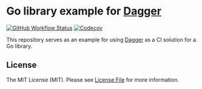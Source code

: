 # Go library example for [Dagger](https://dagger.io/)

[![GitHub Workflow Status](https://img.shields.io/github/workflow/status/sagikazarmark/dagger-go-library/CI?style=flat-square)](https://github.com/sagikazarmark/dagger-go-library/actions?query=workflow%3ACI)
[![Codecov](https://img.shields.io/codecov/c/github/sagikazarmark/dagger-go-library?style=flat-square)](https://codecov.io/gh/sagikazarmark/dagger-go-library)

This repository serves as an example for using [Dagger](https://dagger.io/) as a CI solution for a Go library.


## License

The MIT License (MIT). Please see [License File](LICENSE) for more information.
